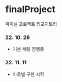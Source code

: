 # finalProject
파이널 프로젝트 리포지토리

<h3> 22. 10. 28</h3>
<ul>
  <li>기본 세팅 진행중</li>
</ul>

<h3> 22. 11. 11</h3>
<ul>
  <li>파트별 구현 시작</li>
</ul>
